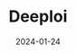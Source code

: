 ---  
layout: startup_page  
title: "Deeploi"  
id: "deeploi.io"  
permalink: "/deeploideeploi.io01242024/"  
website: "https://deeploi.io/"  
funding_round: "Seed"  
funding_amount: "€6.5M"  
investors: "Atomico, Cherry Ventures"  
about: "Deeploi is an IT-as-a-service startup for SMEs that helps reduce IT-related friction and productivity loss. It connects key IT tools and automates workflows for tasks like onboarding, device management, and cybersecurity, catering specifically to the needs and resources of smaller businesses. This contrasts with legacy MSPs who often serve larger enterprises."  
markets: "IT, SaaS, Software"  
hq: "Berlin, Germany"  
founded_year: "2023"  
linkedin: "https://www.linkedin.com/company/deeploi-os/"  
twitter: "https://twitter.com/deeploi_it"  
instagram: ""  
facebook: ""  
crunchbase: "https://www.crunchbase.com/organization/deeploi"  
pitchbook: "https://pitchbook.com/profiles/company/521661-43"  

date_display: "24-Jan-2024"  
date: "2024-01-24"

# SEO Optimization  
meta_title: "Deeploi - Seed Funding (€6.5M)"  
meta_description: "Deeploi, Deeploi is an IT-as-a-service startup for SMEs that helps reduce IT-related friction and productivity loss. It connects key IT tools and automates wor..."  
meta_keywords: "Deeploi, IT, SaaS, Software, Seed funding"  
canonical_url: "https://startup.projectstartups.com/deeploideeploi.io01242024/"  
---
